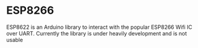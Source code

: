 # ESP8266
ESP8622 is an Arduino library to interact with the popular ESP8266 Wifi IC over UART. Currently the library is under heavily development and is not usable
 

